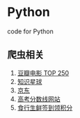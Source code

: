 # Python
code for Python

## 爬虫相关

1. [豆瓣电影 TOP 250][1]
2. [知识星球][2]
3. [京东][3]
4. [高考分数线网站][4]
5. [食行生鲜签到领积分][5]


  [1]: https://hoxis.github.io/python-douban-top250.html
  [2]: https://hoxis.github.io/python-zsxq-cloud.html
  [3]: https://hoxis.github.io/python-jd-beans.html
  [4]: https://hoxis.github.io/python-gaokao-2018.html
  [5]: https://hoxis.github.io/python-shsx.html